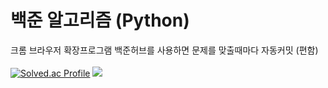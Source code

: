 # 백준 알고리즘 (Python)
크롬 브라우저 확장프로그램 백준허브를 사용하면 문제를 맞출때마다 자동커밋 (편함)
</br>
</br>
[![Solved.ac Profile](http://mazassumnida.wtf/api/v2/generate_badge?boj=aprkfrmrgua1)](https://solved.ac/aprkfrmrgua1/)
<img src="http://mazandi.herokuapp.com/api?handle=aprkfrmrgua1&theme=dark"/>
